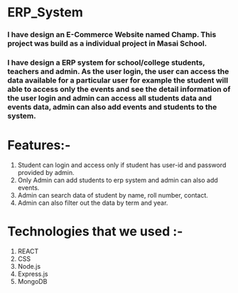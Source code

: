 # ERP_System

### I have design an E-Commerce Website named Champ. This project was build as a individual project in Masai School. 

### I have design a ERP system for school/college students, teachers and admin. As the user login, the user can access the data available for a particular user for example the student will able to access only the events and see the detail information of the user login and admin can access all students data and events data, admin can also add events and students to the system.


# Features:-
1. Student can login and access only if student has user-id and password provided by admin.
2. Only Admin can add students to erp system and admin can also add events.
3. Admin can search data of student by name, roll number, contact.
4. Admin can also filter out the data by term and year.


# Technologies that we used :-
1. REACT
2. CSS
3. Node.js
4. Express.js
5. MongoDB
